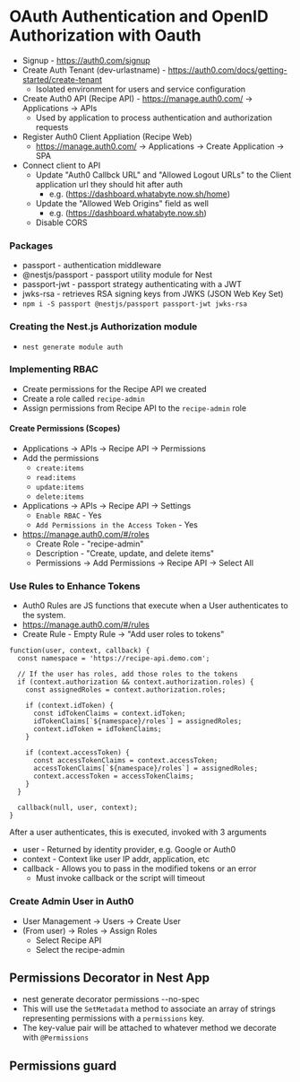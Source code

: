 # OAuth Authentication and OpenID Authorization with Oauth

- Signup - https://auth0.com/signup
- Create Auth Tenant (dev-urlastname) - https://auth0.com/docs/getting-started/create-tenant
  - Isolated environment for users and service configuration
- Create Auth0 API (Recipe API) - https://manage.auth0.com/ -> Applications -> APIs
  - Used by application to process authentication and authorization requests
- Register Auth0 Client Appliation (Recipe Web)
  - https://manage.auth0.com/ -> Applications -> Create Application -> SPA
- Connect client to API
  - Update "Auth0 Callbck URL" and "Allowed Logout URLs" to the Client application url they should hit after auth
    - e.g. (https://dashboard.whatabyte.now.sh/home)
  - Update the "Allowed Web Origins" field as well
    - e.g. (https://dashboard.whatabyte.now.sh)
  - Disable CORS

### Packages

- passport - authentication middleware
- @nestjs/passport - passport utility module for Nest
- passport-jwt - passport strategy authenticating with a JWT
- jwks-rsa - retrieves RSA signing keys from JWKS (JSON Web Key Set)
- `npm i -S passport @nestjs/passport passport-jwt jwks-rsa`

### Creating the Nest.js Authorization module

- `nest generate module auth`

### Implementing RBAC

- Create permissions for the Recipe API we created
- Create a role called `recipe-admin`
- Assign permissions from Recipe API to the `recipe-admin` role

#### Create Permissions (Scopes)

- Applications -> APIs -> Recipe API -> Permissions
- Add the permissions
  - `create:items`
  - `read:items`
  - `update:items`
  - `delete:items`
- Applications -> APIs -> Recipe API -> Settings
  - `Enable RBAC` - Yes
  - `Add Permissions in the Access Token` - Yes
- https://manage.auth0.com/#/roles
  - Create Role - "recipe-admin"
  - Description - "Create, update, and delete items"
  - Permissions -> Add Permissions -> Recipe API -> Select All

### Use Rules to Enhance Tokens

- Auth0 Rules are JS functions that execute when a User authenticates to the system.
- https://manage.auth0.com/#/rules
- Create Rule - Empty Rule -> "Add user roles to tokens"

```
function(user, context, callback) {
  const namespace = 'https://recipe-api.demo.com';

  // If the user has roles, add those roles to the tokens
  if (context.authorization && context.authorization.roles) {
    const assignedRoles = context.authorization.roles;

    if (context.idToken) {
      const idTokenClaims = context.idToken;
      idTokenClaims[`${namespace}/roles`] = assignedRoles;
      context.idToken = idTokenClaims;
    }

    if (context.accessToken) {
      const accessTokenClaims = context.accessToken;
      accessTokenClaims[`${namespace}/roles`] = assignedRoles;
      context.accessToken = accessTokenClaims;
    }
  }

  callback(null, user, context);
}
```

After a user authenticates, this is executed, invoked with 3 arguments

- user - Returned by identity provider, e.g. Google or Auth0
- context - Context like user IP addr, application, etc
- callback - Allows you to pass in the modified tokens or an error
  - Must invoke callback or the script will timeout

### Create Admin User in Auth0

- User Management -> Users -> Create User
- (From user) -> Roles -> Assign Roles
  - Select Recipe API
  - Select the recipe-admin

## Permissions Decorator in Nest App

- nest generate decorator permissions --no-spec
- This will use the `SetMetadata` method to associate an array of strings representing permissions with a `permissions` key.
- The key-value pair will be attached to whatever method we decorate with `@Permissions`

## Permissions guard
